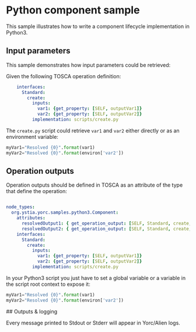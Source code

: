 # Python component sample

This sample illustrates how to write a component lifecycle implementation in Python3.

## Input parameters

This sample demonstrates how input parameters could be retrieved:

Given the following TOSCA operation definition:
```yaml
    interfaces:
      Standard:
        create:
          inputs:
            var1: {get_property: [SELF, outputVar1]}
            var2: {get_property: [SELF, outputVar2]}
          implementation: scripts/create.py
```

The `create.py` script could retrieve `var1` and `var2` either directly or as an environment variable:

```python
myVar1="Resolved {0}".format(var1)
myVar2="Resolved {0}".format(environ['var2'])
```

## Operation outputs

Operation outputs should be defined in TOSCA as an attribute of the type that define the operation:

```yaml

node_types:
  org.ystia.yorc.samples.python3.Component:
    attributes:
      resolvedOutput1: { get_operation_output: [SELF, Standard, create, myVar1]}
      resolvedOutput2: { get_operation_output: [SELF, Standard, create, myVar2]}
    interfaces:
      Standard:
        create:
          inputs:
            var1: {get_property: [SELF, outputVar1]}
            var2: {get_property: [SELF, outputVar2]}
          implementation: scripts/create.py
```

In your Python3 script you just have to set a global variable or a variable in the script root context to expose it:
 
```python
myVar1="Resolved {0}".format(var1)
myVar2="Resolved {0}".format(environ['var2'])
```

## Outputs & logging

Every message printed to Stdout or Stderr will appear in Yorc/Alien logs.
